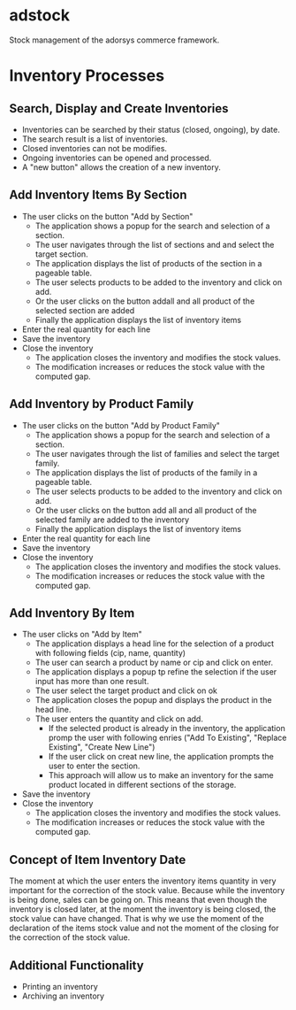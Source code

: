 adstock
=======

Stock management of the adorsys commerce framework.


Inventory Processes
===================

Search, Display and Create Inventories
--------------------------------------

- Inventories can be searched by their status (closed, ongoing), by date.
- The search result is a list of inventories.
- Closed inventories can not be modifies.
- Ongoing inventories can be opened and processed.
- A "new button" allows the creation of a new inventory.

Add Inventory Items By Section
------------------------------

- The user clicks on the button "Add by Section"
	- The application shows a popup for the search and selection of a section.
	- The user navigates through the list of sections and and select the target section.
	- The application displays the list of products of the section in a pageable table.
	- The user selects products to be added to the inventory and click on add.
	- Or the user clicks on the button addall and all product of the selected section are added 
	- Finally the application displays the list of inventory items
- Enter the real quantity for each line
- Save the inventory
- Close the inventory
	- The application closes the inventory and modifies the stock values. 
	- The modification increases or reduces the stock value with the computed gap.
	
Add Inventory by Product Family
-------------------------------

- The user clicks on the button "Add by Product Family"
	- The application shows a popup for the search and selection of a section.
	- The user navigates through the list of families and select the target family.
	- The application displays the list of products of the family in a pageable table.
	- The user selects products to be added to the inventory and click on add.
	- Or the user clicks on the button add all and all product of the selected family are added to the inventory 
	- Finally the application displays the list of inventory items
- Enter the real quantity for each line
- Save the inventory
- Close the inventory
	- The application closes the inventory and modifies the stock values. 
	- The modification increases or reduces the stock value with the computed gap.
	
Add Inventory By Item
---------------------

- The user clicks on "Add by Item"
	- The application displays a head line for the selection of a product with following fields (cip, name, quantity)
 	- The user can search a product by name or cip and click on enter.
 	- The application displays a popup tp refine the selection if the user input has more than one result.
 	- The user select the target product and click on ok
 	- The application closes the popup and displays the product in the head line.
 	- The user enters the quantity and click on add.
 		- If the selected product is already in the inventory, the application promp the user with following enries ("Add To Existing", "Replace Existing", "Create New Line")
 		- If the user click on creat new line, the application prompts the user to enter the section.
 		- This approach will allow us to make an inventory for the same product located in different sections of the storage. 
- Save the inventory
- Close the inventory
	- The application closes the inventory and modifies the stock values. 
	- The modification increases or reduces the stock value with the computed gap.


Concept of Item Inventory Date
------------------------------
The moment at which the user enters the inventory items quantity in very important for the correction of the stock value. Because while the inventory is being done, sales can be going on. This means that even though the inventory is closed later, at the moment the inventory is being closed, the stock value can have changed. That is why we use the moment of the declaration of the items stock value and not the moment of the closing for the correction of the stock value.

Additional Functionality
------------------------

- Printing an inventory
- Archiving an inventory
